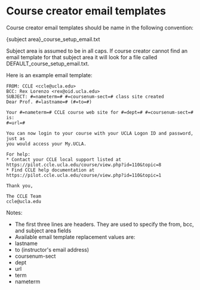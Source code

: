 Course creator email templates
====================

Course creator email templates should be name in the following convention:

{subject area}_course_setup_email.txt

Subject area is assumed to be in all caps. If course creator cannot find an 
email template for that subject area it will look for a file called 
DEFAULT_course_setup_email.txt.

Here is an example email template:

    FROM: CCLE <ccle@ucla.edu>
    BCC: Rex Lorenzo <rex@oid.ucla.edu>
    SUBJECT: #=nameterm=# #=coursenum-sect=# class site created
    Dear Prof. #=lastname=# (#=to=#)

    Your #=nameterm=# CCLE course web site for #=dept=# #=coursenum-sect=# is:
    #=url=#

    You can now login to your course with your UCLA Logon ID and password, just as 
    you would access your My.UCLA. 

    For help:
    * Contact your CCLE local support listed at https://pilot.ccle.ucla.edu/course/view.php?id=110&topic=8
    * Find CCLE help documentation at https://pilot.ccle.ucla.edu/course/view.php?id=110&topic=1

    Thank you,

    The CCLE Team
    ccle@ucla.edu

Notes:
* The first three lines are headers. They are used to specify the from, bcc, and subject area fields
* Available email template replacement values are:
 * lastname
 * to (instructor's email address)
 * coursenum-sect
 * dept
 * url
 * term
 * nameterm
